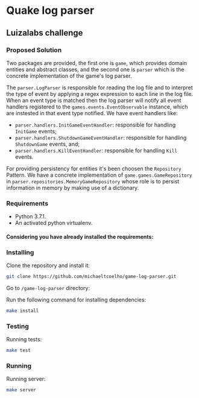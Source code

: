 # Quake log parser

## Luizalabs challenge

### Proposed Solution

Two packages are provided, the first one is `game`, which provides domain entities and abstract classes, 
and the second one is `parser` which is the concrete implementation of the game's log parser.

The `parser.LogParser` is responsible for reading the log file and to interpret the type of event
by applying a regex expression to each line in the log file.
When an event type is matched then the log parser will notify all event handlers registered to the `games.events.EventObservable` instance, which are
instested in that event type notified. We have event handlers like:
- `parser.handlers.InitGameEventHandler`: responsible for handling `InitGame` events;
- `parser.handlers.ShutdownGameEventHandler`: responsible for handling `ShutdownGame` events, and;
- `parser.handlers.KillEventHandler`: responsible for handling `Kill` events.

For providing persistency for entities it's been choosen the `Repository` Pattern.
We have a concrete implementation of `game.games.GameRepository` in `parser.repositories.MemoryGameRepository` 
whose role is to persist information in memory by making use of a dictionary.

### Requirements

* Python 3.7.1.
* An activated python virtualenv.

#### Considering you have already installed the requirements:

### Installing

Clone the repository and install it:

```bash
git clone https://github.com/michaeltcoelho/game-log-parser.git
```

Go to `/game-log-parser` directory:

Run the following command for installing dependencies:

```bash
make install
```

### Testing

Running tests:

```bash
make test
```

### Running

Running server:

```bash
make server
```
